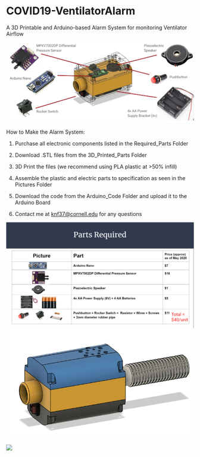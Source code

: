 # COVID19-VentilatorAlarm
A 3D Printable and Arduino-based Alarm System for monitoring Ventilator Airflow

![](Pictures/Schematic+Parts.PNG)

How to Make the Alarm System:
1) Purchase all electronic components listed in the Required_Parts Folder
2) Download .STL files from the 3D_Printed_Parts Folder
3) 3D Print the files (we recommend using PLA plastic at >50% infill)
4) Assemble the plastic and electric parts to specification as seen in the Pictures Folder
5) Download the code from the Arduino_Code Folder and upload it to the Arduino Board

6) Contact me at knf37@cornell.edu for any questions

![](Required_Parts/Parts_Required.PNG)
![](Pictures/Alarm+Tube.PNG)

![](COVID19-VentilatorAlarm/Pictures/Schematic.PNG)

